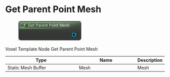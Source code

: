 # Get Parent Point Mesh

<div align="left" data-full-width="false">

<figure><img src="Get_Parent_Point_Mesh.png" alt=""><figcaption></figcaption></figure>

</div>

Voxel Template Node Get Parent Point Mesh

<table>
<thead><tr><th width="250">Type</th><th width="200">Name</th><th>Description</th></tr></thead>
<tbody>
<tr><td>Static Mesh Buffer</td><td>Mesh</td><td>Mesh</td></tr>
</tbody>
</table>